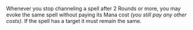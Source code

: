 Whenever you stop channeling a spell after 2 Rounds or more, you may evoke the same spell without paying its Mana cost *(you still pay any other costs)*. If the spell has a target it must remain the same.